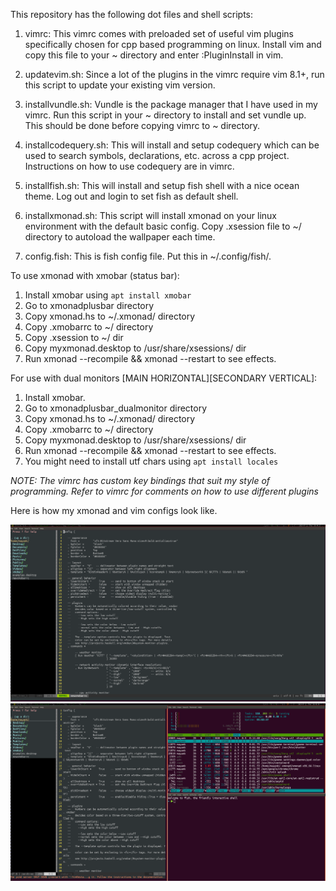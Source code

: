 This repository has the following dot files and shell scripts:

1. vimrc: This vimrc comes with preloaded set of useful vim plugins specifically chosen for cpp based programming on linux. Install vim and copy this file to your ~ directory and enter :PluginInstall in vim.

2. updatevim.sh: Since a lot of the plugins in the vimrc require vim 8.1+, run this script to update your existing vim version.

3. installvundle.sh: Vundle is the package manager that I have used in my vimrc. Run this script in your ~ directory to install and set vundle up. This should be done before copying vimrc to ~ directory.

4. installcodequery.sh: This will install and setup codequery which can be used to search symbols, declarations, etc. across a cpp project. Instructions on how to use codequery are in vimrc.

5. installfish.sh: This will install and setup fish shell with a nice ocean theme. Log out and login to set fish as default shell.

6. installxmonad.sh: This script will install xmonad on your linux environment with the default basic config. Copy .xsession file to ~/ directory to autoload the wallpaper each time.

7. config.fish: This is fish config file. Put this in ~/.config/fish/.

To use xmonad with xmobar (status bar):
1. Install xmobar using `apt install xmobar`
2. Go to xmonadplusbar directory
3. Copy xmonad.hs to ~/.xmonad/ directory
4. Copy .xmobarrc to ~/ directory
5. Copy .xsession to ~/ dir
6. Copy myxmonad.desktop to /usr/share/xsessions/ dir
7. Run xmonad --recompile && xmonad --restart to see effects.

For use with dual monitors [MAIN HORIZONTAL][SECONDARY VERTICAL]:
1. Install xmobar.
2. Go to xmonadplusbar_dualmonitor directory
3. Copy xmonad.hs to ~/.xmonad/ directory
4. Copy .xmobarrc to ~/ directory
5. Copy myxmonad.desktop to /usr/share/xsessions/ dir
6. Run xmonad --recompile && xmonad --restart to see effects.
7. You might need to install utf chars using `apt install locales`

*NOTE: The vimrc has custom key bindings that suit my style of programming. Refer to vimrc for comments on how to use different plugins*

Here is how my xmonad and vim configs look like.

![vim config](https://github.com/mayank0403/DotFiles/blob/master/vim.png)
![xmonad config](https://github.com/mayank0403/DotFiles/blob/master/xmonad.png)


